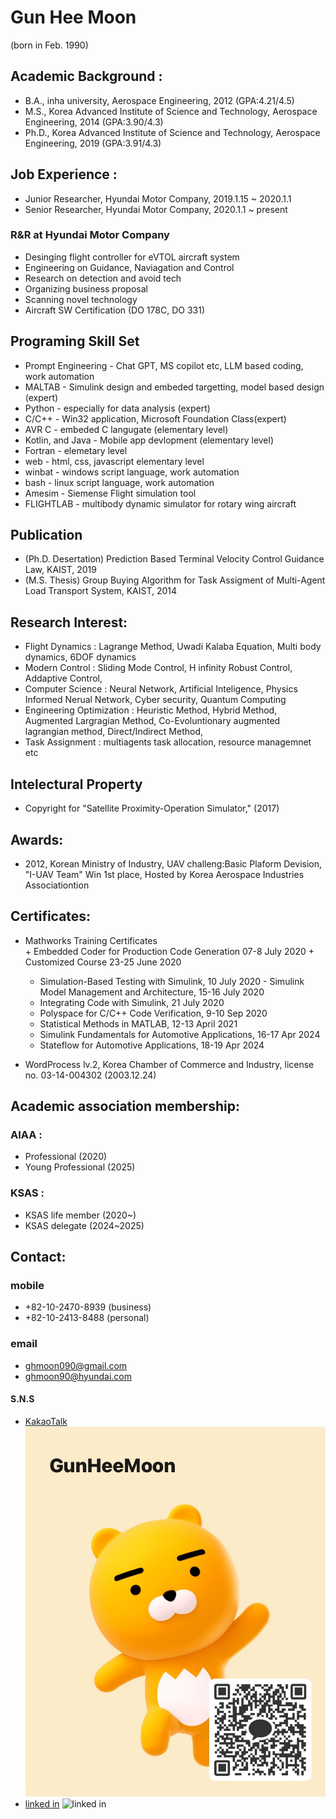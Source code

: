 # Gun Hee Moon 
(born in Feb. 1990)

## Academic Background :
- B.A., inha university, Aerospace Engineering, 2012  (GPA:4.21/4.5)
- M.S., Korea Advanced Institute of Science and Technology, Aerospace Engineering, 2014 (GPA:3.90/4.3)
- Ph.D., Korea Advanced Institute of Science and Technology, Aerospace Engineering, 2019 (GPA:3.91/4.3)

## Job Experience :
- Junior Researcher, Hyundai Motor Company, 2019.1.15 ~ 2020.1.1 </br>
- Senior Researcher, Hyundai Motor Company, 2020.1.1 ~ present </br>

### R&R at Hyundai Motor Company
 - Desinging flight controller for eVTOL aircraft system
 - Engineering on Guidance, Naviagation and Control
 - Research on detection and avoid tech 
 - Organizing business proposal  
 - Scanning novel technology 
 - Aircraft SW Certification (DO 178C, DO 331)

## Programing Skill Set
- Prompt Engineering - Chat GPT, MS copilot etc, LLM based coding, work automation 
- MALTAB - Simulink design and embeded targetting, model based design (expert)
- Python - especially for data analysis (expert)
- C/C++ - Win32 application, Microsoft Foundation Class(expert) 
- AVR C - embeded C langugate (elementary level)
- Kotlin, and Java - Mobile app devlopment (elementary level) 
- Fortran - elemetary level
- web - html, css, javascript elementary level 
- winbat - windows script language, work automation
- bash - linux script language, work automation 
- Amesim - Siemense Flight simulation tool
- FLIGHTLAB - multibody dynamic simulator for rotary wing aircraft

## Publication
- (Ph.D. Desertation) Prediction Based Terminal Velocity Control Guidance Law, KAIST, 2019 
- (M.S. Thesis) Group Buying Algorithm for Task Assigment of Multi-Agent Load Transport System, KAIST, 2014

## Research Interest:
- Flight Dynamics : Lagrange Method, Uwadi Kalaba Equation, Multi body dynamics, 6DOF dynamics
- Modern Control : Sliding Mode Control, H infinity Robust Control, Addaptive Control, 
- Computer Science : Neural Network, Artificial Inteligence, Physics Informed Nerual Network, Cyber security, Quantum Computing 
- Engineering Optimization : Heuristic Method, Hybrid Method, Augmented Largragian Method, Co-Evoluntionary augmented lagrangian method, Direct/Indirect Method, 
-	Task Assignment : multiagents task allocation, resource managemnet etc

## Intelectural Property
-	Copyright for "Satellite Proximity-Operation Simulator," (2017) 

## Awards:
-	2012, Korean Ministry of Industry, UAV challeng:Basic Plaform Devision, "I-UAV Team" Win 1st place, Hosted by Korea Aerospace Industries Associationtion 

## Certificates:
-	Mathworks Training Certificates		 
		+ Embedded Coder for Production Code Generation 07-8 July 2020
		+ Customized Course 23-25 June 2020
 	+ Simulation-Based Testing with Simulink, 10 July 2020  - Simulink Model Management and Architecture, 15-16 July 2020
 	+ Integrating Code with Simulink, 21 July 2020
 	+ Polyspace for C/C++ Code Verification, 9-10 Sep 2020 
 	+ Statistical Methods in MATLAB, 12-13 April 2021
 	+ Simulink Fundamentals for Automotive Applications, 16-17 Apr 2024
 	+ Stateflow for Automotive Applications, 18-19 Apr 2024


-	WordProcess lv.2, Korea Chamber of Commerce and Industry, license no. 03-14-004302 (2003.12.24)

## Academic association membership:
###	AIAA : 
- Professional (2020)
- Young Professional (2025)

###	KSAS : 
- KSAS life member (2020~) </br>
- KSAS delegate (2024~2025)

## Contact:
### mobile
- +82-10-2470-8939 (business) </br>
- +82-10-2413-8488 (personal)

### email
- ghmoon090@gmail.com </br>
- ghmoon90@hyundai.com

#### S.N.S
- [KakaoTalk](http://qr.kakao.com/talk/sON8CctTfctEJ_9tsBfULXpQNbM-)</br>
 ![KakaoProfile](/img/IMG_6162.jpeg)
- [linked in](https://www.linkedin.com/in/gunhee-moon-686338197)
	![linked in](/img/)
